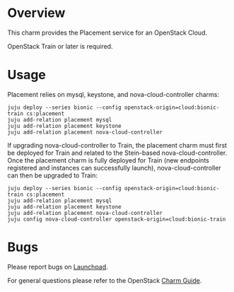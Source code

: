 # Overview

This charm provides the Placement service for an OpenStack Cloud.

OpenStack Train or later is required.

# Usage

Placement relies on mysql, keystone, and nova-cloud-controller charms:

    juju deploy --series bionic --config openstack-origin=cloud:bionic-train cs:placement
    juju add-relation placement mysql
    juju add-relation placement keystone
    juju add-relation placement nova-cloud-controller

If upgrading nova-cloud-controller to Train, the placement charm must first be deployed
for Train and related to the Stein-based nova-cloud-controller. Once the placement charm
is fully deployed for Train (new endpoints registered and instances can successfully
launch), nova-cloud-controller can then be upgraded to Train:

    juju deploy --series bionic --config openstack-origin=cloud:bionic-train cs:placement
    juju add-relation placement mysql
    juju add-relation placement keystone
    juju add-relation placement nova-cloud-controller
    juju config nova-cloud-controller openstack-origin=cloud:bionic-train

# Bugs

Please report bugs on [Launchpad](https://bugs.launchpad.net/charm-placement/+filebug).

For general questions please refer to the OpenStack [Charm Guide](https://docs.openstack.org/charm-guide/latest/).
